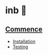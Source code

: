 # inb 🤖

## [Commence][_commence]

- [Installation][_installation]
- [Testing][_testing]

<!-- Definitions -->

[_commence]: https://github.com/JoshiAyush/inb/blob/master/docs/commence
[_installation]: https://github.com/JoshiAyush/inb/blob/master/docs/getting-started/installation.md
[_testing]: https://github.com/JoshiAyush/inb/blob/master/docs/getting-started/testing.md
[_bot]: https://github.com/JoshiAyush/inb/blob/master/docs/inb
